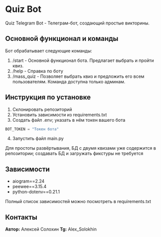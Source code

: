 # Quiz Bot

Quiz Telegram Bot - Телеграм-бот, создающий простые викторины.

## Основной функционал и команды

Бот обрабатывает следующие команды:
1. /start - Основной функционал бота. Предлагает выбрать и пройти квиз.
2. /help - Справка по боту
3. /mass_quiz - Позволяет выбрать квиз и предложить его всем пользователям. Команда доступна только админам.

## Инструкция по установке

1. Склонировать репозиторий
2. Установить зависимости из requirements.txt
3. Создать файл .env; указать в нём токен вашего бота
```python
BOT_TOKEN = "Токен бота"
```
4. Запустить файл main.py

Для простоты развёртывания, БД с двумя квизами уже содержится в репозитории; создавать БД и загружать фикстуры не требуется

## Зависимости

- aiogram==2.24
- peewee==3.15.4
- python-dotenv==0.21.1

Полный список зависимостей можно посмотреть в requirements.txt

## Контакты

**Автор:** Алексей Солохин
**Tg:** Alex_Solokhin
